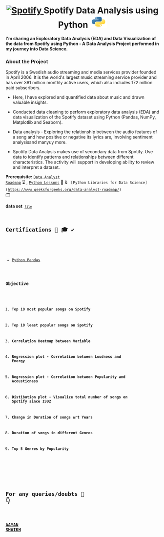 <h1 align="center"> <a href="https://open.spotify.com/user/exll9wa5yql2llqyi1k5h56qm?si=YkkYuaD7SN60DMjXWo7eTQ&utm_source=copy-link" target="_blank"> <img src="https://img.icons8.com/?size=100&id=YCUDjSzJ3Qgp&format=png&color=000000" alt="Spotify" width="55" height="40"/> </a> Spotify Data Analysis using Python <a href="https://www.linkedin.com/in/aayan-shaikh-12081b282/" target="_blank"> <img src="https://raw.githubusercontent.com/devicons/devicon/master/icons/python/python-original.svg" alt="python" width="55" height="40"/> </a> </h1>

**I'm sharing an Exploratory Data Analysis (EDA) and Data Visualization of the data from Spotify using Python - A Data Analysis Project performed in my journey into Data Science.**

### About the Project

Spotify is a Swedish audio streaming and media services provider founded in April 2006. It is the world's largest music streaming service provider and has over 381 million monthly active users, which also includes 172 million paid subscribers.

- Here, l have explored and quantified data about music and drawn valuable insights.

- Conducted data cleaning to perform exploratory data analysis (EDA) and data visualization of the Spotify dataset using Python (Pandas, NumPy, Matplotlib and Seaborn).

- Data analysis - Exploring the relationship between the audio features of a song and how positive or negative its lyrics are, involving sentiment analysisand manyuy more.

- Spotify Data Analysis makes use of secondary data from Spotify. Use data to identify patterns and relationships between different characteristics. The activity will support in developing ability to review and interpret a dataset.

**Prerequisite:** <code>[Data Analyst Roadmap](https://www.geeksforgeeks.org/data-analyst-roadmap/)</code> :hourglass: , <code>[Python Lessons](https://pylessons.com/)</code> 📑 & <code> [Python Libraries for Data Science] (https://www.geeksforgeeks.org/data-analyst-roadmap/) </code> 🗂️

**data set**<code> <code>[file](https://www.kaggle.com/datasets/tomigelo/spotify-audio-features)</code> 

 
<h2 align="left">Certifications 📜 🎓 ✔️</h2>

- [Python Pandas](https://lnkd.in/d2CxkPeY)



### Objective
 
1. **Top 10 most popular songs on Spotify**

2. **Top 10 least popular songs on Spotify**
 
3. **Correlation Heatmap between Variable**

4. **Regression plot - Correlation between Loudness and Energy**
 

5. **Regression plot - Correlation between Popularity and Acousticness**
 
6. **Distibution plot - Visualize total number of songs on Spotify since 1992**
 
7. **Change in Duration of songs wrt Years**
 
8. **Duration of songs in different Genres**
 
9. **Top 5 Genres by Popularity**


#
## For any queries/doubts 🔗 👇 

### [AAYAN SHAIKH](https://amackcode.blogspot.com/)
